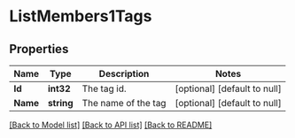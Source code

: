 # ListMembers1Tags

## Properties
Name | Type | Description | Notes
------------ | ------------- | ------------- | -------------
**Id** | **int32** | The tag id. | [optional] [default to null]
**Name** | **string** | The name of the tag | [optional] [default to null]

[[Back to Model list]](../README.md#documentation-for-models) [[Back to API list]](../README.md#documentation-for-api-endpoints) [[Back to README]](../README.md)

